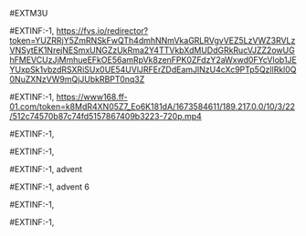 #EXTM3U

#EXTINF:-1,
https://fvs.io/redirector?token=YUZRRjY5ZmRNSkFwQTh4dmhNNmVkaGRLRVgvVEZ5LzVWZ3RVLzVNSytEK1NrejNESmxUNGZzUkRma2Y4TTVkbXdMUDdGRkRucVJZZ2owUGhFMEVCUzJjMmhueEFkOE56amRpVk8zenFPK0ZFdzY2aWxwd0FYcVlob1JEYUxpSk1vbzdRSXRiSUx0UE54UVlJRFErZDdEamJlNzU4cXc9PTp5QzllRkl0Q0NuZXNzVW9mQjJUbkRBPT0nq3Z

#EXTINF:-1, 
https://www168.ff-01.com/token=k8MdR4XN05Z7_Eo6K181dA/1673584611/189.217.0.0/10/3/22/512c74570b87c74fd5157867409b3223-720p.mp4

#EXTINF:-1,


#EXTINF:-1,


#EXTINF:-1, advent 


#EXTINF:-1, advent 6



#EXTINF:-1,


#EXTINF:-1,

